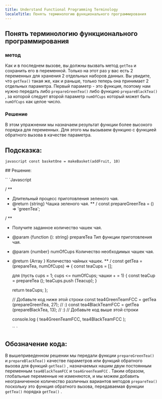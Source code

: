 ```yaml
---
title: Understand Functional Programming Terminology
localeTitle: Понять терминологию функционального программирования
---
```

## Понять терминологию функционального программирования

### метод

Как и в последнем вызове, вы должны вызвать метод `getTea` и сохранить его в переменной. Только на этот раз у вас есть 2 переменных для хранения 2 отдельных наборов данных. Вы увидите, что `getTea()` такая же, как и раньше, только теперь она принимает 2 отдельных параметра. Первый параметр - это функция, поэтому нам нужно передать либо `prepareGreenTea()` либо функцию `prepareBlackTea()` , за которой следует второй параметр `numOfCups` который может быть `numOfCups` как целое число.

### Решение

В этом упражнении мы назначаем результат функции более высокого порядка для переменных. Для этого мы вызываем функцию с функцией обратного вызова в качестве параметра.

## Подсказка:

`javascript const basketOne = makeBasket(addFruit, 10)`

\## Решение:

\`\` \`Javascript

/ \*\*

*   Длительный процесс приготовления зеленого чая.
*   @return {string} Чашка зеленого чая. \*\* / const prepareGreenTea = () => 'greenTea';

/ \*\*

*   Получите заданное количество чашек чая.
    
*   @param {function (): string} prepareTea Тип функции приготовления чая.
    
*   @param {number} numOfCups Количество необходимых чашек чая.
    
*   @return {Array } Количество чайных чашек. \*\* / const getTea = (prepareTea, numOfCups) => { const teaCups = \[\];
    
    для (пусть cups = 1; cups <= numOfCups; чашки + = 1) { const teaCup = prepareTea (); teaCups.push (Teacup); }
    
    return teaCups; };
    
    // Добавьте код ниже этой строки const tea4GreenTeamFCC = getTea (prepareGreenTea, 27); // :) const tea4BlackTeamFCC = getTea (prepareBlackTea, 13); // :) // Добавьте код выше этой строки
    
    console.log ( tea4GreenTeamFCC, tea4BlackTeamFCC );
    
    \`\` \`
    

## Обозначение кода:

В вышеприведенном решении мы передали функции `prepareGreenTea()` и `prepareBlackTea()` качестве параметров или функций обратного вызова для функций `getTea()` , назначаемых нашим двум постоянным переменным `tea4BlackTeamFCC` и `tea4GreenTeamFCC` . Таким образом, глобальные переменные не изменяются, и мы можем добавить неограниченное количество различных вариантов методов `prepareTea()` поскольку это функция обратного вызова, передаваемая функции `getTea()` порядка `getTea()` .